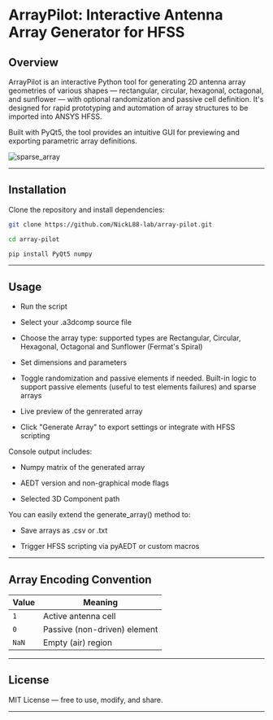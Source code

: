 # **ArrayPilot: Interactive Antenna Array Generator for HFSS**

## Overview

ArrayPilot is an interactive Python tool for generating 2D antenna array geometries of various shapes — rectangular, circular, hexagonal, octagonal, and sunflower — with optional randomization and passive cell definition. It's designed for rapid prototyping and automation of array structures to be imported into ANSYS HFSS.

Built with PyQt5, the tool provides an intuitive GUI for previewing and exporting parametric array definitions.


![sparse_array](https://github.com/user-attachments/assets/2d2607cc-f5d9-4350-a23a-b59d5375d1aa)

---

## Installation

Clone the repository and install dependencies:

```bash
git clone https://github.com/NickL88-lab/array-pilot.git

cd array-pilot

pip install PyQt5 numpy
```

---

## Usage

- Run the script

- Select your .a3dcomp source file 
  
- Choose the array type: supported types are Rectangular, Circular, Hexagonal, Octagonal and Sunflower (Fermat's Spiral)

- Set dimensions and parameters

- Toggle randomization and passive elements if needed. Built-in logic to support passive elements (useful to test elements failures) and sparse arrays

- Live preview of the genrerated array

- Click "Generate Array" to export settings or integrate with HFSS scripting

Console output includes:

  - Numpy matrix of the generated array

  - AEDT version and non-graphical mode flags

  - Selected 3D Component path

You can easily extend the generate_array() method to:

  - Save arrays as .csv or .txt

  - Trigger HFSS scripting via pyAEDT or custom macros

---

## Array Encoding Convention

| Value | Meaning                      |
| ----- | ---------------------------- |
| `1`   | Active antenna cell          |
| `0`   | Passive (non-driven) element |
| `NaN` | Empty (air) region           |

---

## License

MIT License — free to use, modify, and share.

---


